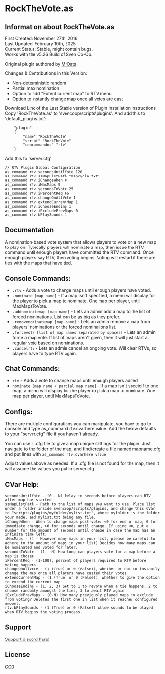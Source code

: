 # RockTheVote.as

## Information about RockTheVote.as   
First Created: November 27th, 2016   
Last Updated: February 10th, 2025   
Current Status: Stable, might contain bugs.   
Works with the v5.26 Build of Sven Co-Op.    

Original plugin authored by [MrOats](https://github.com/MrOats/AngelScript_SC_Plugins)

Changes & Contributions in this Version:  
- Non-deterministic random
- Partial map nomination
- Option to add "Extent current map" to RTV menu
- Option to instantly change map once all votes are cast


Download Link of the Last Stable version of Plugin
Installation Instructions
Copy 'RockTheVote.as' to 'svencoop\scripts\plugins'. And add this to 'default_plugins.txt':

```
    "plugin"
    {
        "name" "RockTheVote"
        "script" "RockTheVote"
        "concommandns" "rtv"
    }
```

Add this to 'server.cfg'

```
// RTV Plugin Global Configuration
as_command rtv.secondsUntilVote 120
as_command rtv.szMapListPath "mapcycle.txt"
as_command rtv.iChangeWhen 0
as_command rtv.iMaxMaps 9
as_command rtv.secondsToVote 25
as_command rtv.iPercentReq 66
as_command rtv.changeOnAllVote 1
as_command rtv.extendCurrentMap 1
as_command rtv.iChooseEnding 1
as_command rtv.iExcludePrevMaps 0
as_command rtv.bPlaySounds 1
```

## Documentation
A nomination-based vote system that allows players to vote on a new map to play on. Typically players will nominate a map, then issue the RTV command until enough players have committed the RTV command. Once enough players say RTV, then voting begins. Voting will restart if there are ties with the maps that have tied.

## Console Commands:
- `.rtv` - Adds a vote to change maps until enough players have voted.
- `.nominate [map name]` - If a map isn't specified, a menu will display for the player to pick a map to nominate. One map per player, until MaxMapsToVote.
- `.addnominatemap [map name]` - Lets an admin add a map to the list of forced nominations. List can be as big as they prefer.
- `.removenominatemap [map name]` - Lets an admin remove a map from players' nominations or the forced nominations list.
- `.forcevote [list of map names separated by spaces]` - Lets an admin force a map vote. If list of maps aren't given, then it will just start a regular vote based on nominations.
- `.cancelrtv` - Lets an admin cancel an ongoing vote. Will clear RTVs, so players have to type RTV again.

## Chat Commands:
- `rtv` - Adds a vote to change maps until enough players added
- `nominate [map name / partial map name]` - If a map isn't specicif to one map, a menu will display for the player to pick a map to nominate. One map per player, until MaxMapsToVote.
  
## Configs:
There are multiple configurations you can manipulate, you have to go to console and type as_command rtv.cvarhere value.
Add the below defaults to your "server.cfg" file if you haven't already.


You can use a .cfg file to give a map unique settings for the plugin.
Just navigate to the folder of the map, and find/create a file named mapname.cfg and put lines with `as_command rtv.cvarhere value`


Adjust values above as needed. If a .cfg file is not found for the map, then it will assume the values you put in server.cfg

## CVar Help:

```
secondsUntilVote - (0 - N) Delay in seconds before players can RTV after map has started
szMapListPath - Path to the list of maps you want to use. Place list under a folder inside svencoop/scripts/plugins, and change this CVar to "scripts/plugins/myfolder/mylist.txt", where myfolder is the folder your made, and mylist.txt being any file.
iChangeWhen - When to change maps post-vote: <0 for end of map, 0 for immediate change, >0 for seconds until change. If using <0, put a number for the amount of seconds until change in case the map has an infinite time left.
iMaxMaps - (1 - However many maps in your list, please be careful to adhere to the amount of maps in your list) Decides how many maps can be nominated and voted for later.
secondsToVote - (1 - N) How long can players vote for a map before a map is chosen
iPercentReq - (1-100), percent of players required to RTV before voting happens
changeOnAllVote - (1 (True) or 0 (False)), whether or not to instantly change the map once all players have casted their votes
extendCurrentMap - (1 (True) or 0 (False)), whether to give the option to extend the current map
iChooseEnding - (1, 2, 3) Set to 1 to revote when a tie happens, 2 to choose randomly amongst the ties, 3 to await RTV again
iExcludePrevMaps - (0-N) How many previously played maps to exclude from voting? Deletes the first one in list when it reaches configured amount.
rtv.bPlaySounds - (1 (True) or 0 (False)) Allow sounds to be played when RTV begins the voting process.
```

## Support

[Support discord here!]( https://discord.gg/3tP3Tqu983)

## License

[CC0](https://creativecommons.org/public-domain/cc0/)

